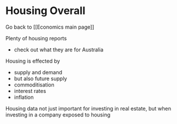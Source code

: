 # Housing Overall

Go back to [[Economics main page]]

Plenty of housing reports
- check out what they are for Australia

Housing is effected by
- supply and demand
- but also future supply
- commoditisation
- interest rates
- inflation

Housing data not just important for investing in real estate, but when investing in a company exposed to housing